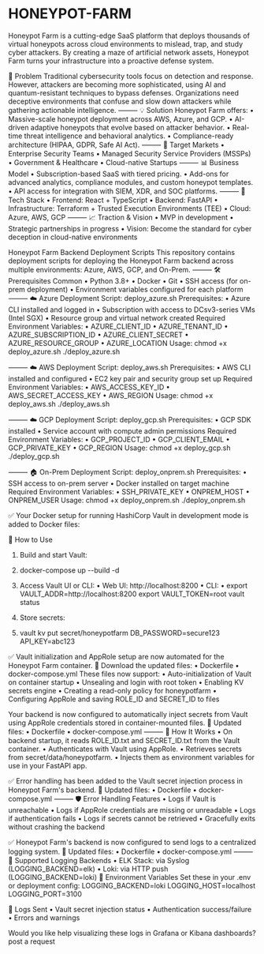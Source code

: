 # HONEYPOT-FARM
Honeypot Farm is a cutting-edge SaaS platform that deploys thousands of virtual honeypots across cloud environments to mislead, trap, and study cyber attackers. By creating a maze of artificial network assets, Honeypot Farm turns your infrastructure into a proactive defense system.

🔐 Problem
Traditional cybersecurity tools focus on detection and response. However, attackers are becoming more sophisticated, using AI and quantum-resistant techniques to bypass defenses. Organizations need deceptive environments that confuse and slow down attackers while gathering actionable intelligence.
⸻
💡 Solution
Honeypot Farm offers:
• Massive-scale honeypot deployment across AWS, Azure, and GCP.
• AI-driven adaptive honeypots that evolve based on attacker behavior.
• Real-time threat intelligence and behavioral analytics.
• Compliance-ready architecture (HIPAA, GDPR, Safe AI Act).
⸻
🎯 Target Markets
• Enterprise Security Teams
• Managed Security Service Providers (MSSPs)
• Government & Healthcare
• Cloud-native Startups
⸻
📊 Business Model
• Subscription-based SaaS with tiered pricing.
• Add-ons for advanced analytics, compliance modules, and custom honeypot templates.
• API access for integration with SIEM, XDR, and SOC platforms.
⸻
🧠 Tech Stack
• Frontend: React + TypeScript
• Backend: FastAPI
• Infrastructure: Terraform + Trusted Execution Environments (TEE)
• Cloud: Azure, AWS, GCP
⸻
📈 Traction & Vision
• MVP in development
• Strategic partnerships in progress
• Vision: Become the standard for cyber deception in cloud-native environments

Honeypot Farm Backend Deployment Scripts
This repository contains deployment scripts for deploying the Honeypot Farm backend across multiple environments: Azure, AWS, GCP, and On-Prem.
⸻
🛠️ Prerequisites
Common
• Python 3.8+
• Docker
• Git
• SSH access (for on-prem deployment)
• Environment variables configured for each platform
⸻
☁️ Azure Deployment
Script: deploy_azure.sh
Prerequisites:
• Azure CLI installed and logged in
• Subscription with access to DCsv3-series VMs (Intel SGX)
• Resource group and virtual network created
Required Environment Variables:
• AZURE_CLIENT_ID
• AZURE_TENANT_ID
• AZURE_SUBSCRIPTION_ID
• AZURE_CLIENT_SECRET
• AZURE_RESOURCE_GROUP
• AZURE_LOCATION
Usage:
chmod +x deploy_azure.sh
./deploy_azure.sh

⸻
☁️ AWS Deployment
Script: deploy_aws.sh
Prerequisites:
• AWS CLI installed and configured
• EC2 key pair and security group set up
Required Environment Variables:
• AWS_ACCESS_KEY_ID
• AWS_SECRET_ACCESS_KEY
• AWS_REGION
Usage:
chmod +x deploy_aws.sh
./deploy_aws.sh

⸻
☁️ GCP Deployment
Script: deploy_gcp.sh
Prerequisites:
• GCP SDK installed
• Service account with compute admin permissions
Required Environment Variables:
• GCP_PROJECT_ID
• GCP_CLIENT_EMAIL
• GCP_PRIVATE_KEY
• GCP_REGION
Usage:
chmod +x deploy_gcp.sh
./deploy_gcp.sh

⸻
🏠 On-Prem Deployment
Script: deploy_onprem.sh
Prerequisites:
• SSH access to on-prem server
• Docker installed on target machine
Required Environment Variables:
• SSH_PRIVATE_KEY
• ONPREM_HOST
• ONPREM_USER
Usage:
chmod +x deploy_onprem.sh
./deploy_onprem.sh


✅ Your Docker setup for running HashiCorp Vault in development mode is added to Docker files: 

🧪 How to Use
1. Build and start Vault:
1. docker-compose up --build -d

2. Access Vault UI or CLI:
    • Web UI: http://localhost:8200
    • CLI:
    • export VAULT_ADDR=http://localhost:8200
export VAULT_TOKEN=root
vault status

3. Store secrets:
3. vault kv put secret/honeypotfarm DB_PASSWORD=secure123 API_KEY=abc123


✅ Vault initialization and AppRole setup are now automated for the Honeypot Farm container.
📄 Download the updated files:
• Dockerfile
• docker-compose.yml
These files now support:
• Auto-initialization of Vault on container startup
• Unsealing and login with root token
• Enabling KV secrets engine
• Creating a read-only policy for honeypotfarm
• Configuring AppRole and saving ROLE_ID and SECRET_ID to files

Your backend is now configured to automatically inject secrets from Vault using AppRole credentials stored in container-mounted files.
📄 Updated files:
• Dockerfile
• docker-compose.yml
⸻
🔧 How It Works
• On backend startup, it reads ROLE_ID.txt and SECRET_ID.txt from the Vault container.
• Authenticates with Vault using AppRole.
• Retrieves secrets from secret/data/honeypotfarm.
• Injects them as environment variables for use in your FastAPI app.

✅ Error handling has been added to the Vault secret injection process in Honeypot Farm's backend.
📄 Updated files:
• Dockerfile
• docker-compose.yml
⸻
🛡️ Error Handling Features
• Logs if Vault is unreachable
• Logs if AppRole credentials are missing or unreadable
• Logs if authentication fails
• Logs if secrets cannot be retrieved
• Gracefully exits without crashing the backend

✅ Honeypot Farm's backend is now configured to send logs to a centralized logging system.
📄 Updated files:
• Dockerfile
• docker-compose.yml
⸻
🧠 Supported Logging Backends
• ELK Stack: via Syslog (LOGGING_BACKEND=elk)
• Loki: via HTTP push (LOGGING_BACKEND=loki)
🔧 Environment Variables
Set these in your .env or deployment config:
LOGGING_BACKEND=loki
LOGGING_HOST=localhost
LOGGING_PORT=3100

📝 Logs Sent
• Vault secret injection status
• Authentication success/failure
• Errors and warnings

Would you like help visualizing these logs in Grafana or Kibana dashboards?
post a request
